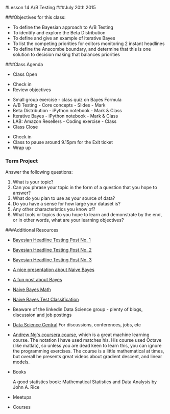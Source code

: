 #Lesson 14 A/B Testing
###July 20th 2015

###Objectives for this class:
 * To define the Bayesian approach to A/B Testing
 * To identify and explore the Beta Distribution
 * To define and give an example of iterative Bayes
 * To list the competing priorities for editors monitoring 2 instant headlines
 * To define the Anscombe boundary, and determine that this is one solution to decision making that balances priorities
 
###Class Agenda
 - Class Open
  * Check in 
  * Review objectives
 - Small group exercise - class quiz on Bayes Formula
 - A/B Testing - Core concepts - Slides - Mark
 - Beta Distribution - iPython notebook - Mark & Class
 - Iterative Bayes - iPython notebook - Mark & Class
 - LAB: Amazon Resellers - Coding exercise - Class
 - Class Close
  * Check in
  * Class to pause around 9.15pm for the Exit ticket
  * Wrap up
 
 
### Term Project
  Answer the following questions:
  1. What is your topic? 
  2. Can you phrase your topic in the form of a question that you hope to answer?
  3. What do you plan to use as your source of data? 
  4. Do you have a sense for how large your dataset is? 
  5. Any other characteristics you know of?
  6. What tools or topics do you hope to learn and demonstrate by the end, or in other words, what are your learning objectives?


###Additional Resources
* [Bayesian Headline Testing Post No. 1](http://jeroenjanssens.com/2013/08/18/bayesian-headline-testing-at-visual-revenue.html)
* [Bayesian Headline Testing Post No. 2](http://developers.lyst.com/data/2014/05/10/bayesian-ab-testing/)
* [Bayesian Headline Testing Post No. 3](http://www.bayesianwitch.com/blog/2014/bayesian_ab_test.html)
* [A nice presentation about Naive Bayes](http://cis.poly.edu/~mleung/FRE7851/f07/naiveBayesianClassifier.pdf)
* [A fun post about Bayes](https://www.countbayesie.com/blog/2015/2/18/bayes-theorem-with-lego)
* [Naive Bayes Math](http://nlp.stanford.edu/IR-book/pdf/13bayes.pdf)
* [Naive Bayes Test Classification](http://nlp.stanford.edu/IR-book/html/htmledition/naive-bayes-text-classification-1.html)
 
* Beaware of the linkedin Data Science group - plenty of blogs, discussion and job postings
* [Data Science Central](http://www.datasciencecentral.com/) For discussions, conferences, jobs, etc
* [Andrew Ng's coursera course](https://www.coursera.org/learn/machine-learning/home/info), which is a great machine learning course. The notation I have used matches his. His course used Octave (like matlab), so unless you are dead keen to learn this, you can ignore the programming exercises. The course is a little mathematical at times, but overall he presents great videos about gradient descent, and linear models.

* Books

  A good statistics book: Mathematical Statistics and Data Analysis by John A. Rice
  
* Meetups

* Courses
